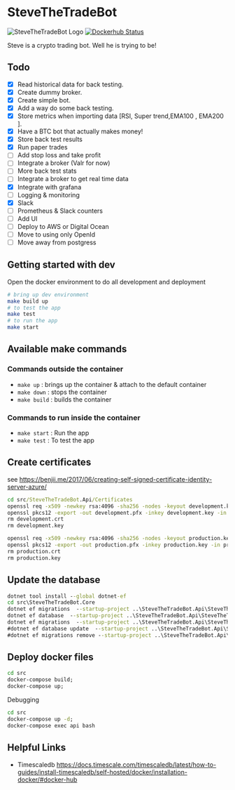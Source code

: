 # SteveTheTradeBot

![SteveTheTradeBot Logo](https://github.com/rolfwessels/SteveTheTradeBot/raw/master/logo/stevethetradebot_logo.png)
[![Dockerhub Status](https://img.shields.io/badge/dockerhub-ok-blue.svg)](https://hub.docker.com/r/rolfwessels/stevethetradebot/)

Steve is a crypto trading bot. Well he is trying to be!

## Todo

- [x] Read historical data for back testing.
- [x] Create dummy broker.
- [x] Create simple bot.
- [x] Add a way do some back testing.
- [x] Store metrics when importing data [RSI, Super trend,EMA100 , EMA200 ]. 
- [x] Have a BTC bot that actually makes money!
- [x] Store back test results
- [x] Run paper trades
- [ ] Add stop loss and take profit
- [ ] Integrate a broker (Valr for now)
- [ ] More back test stats
- [ ] Integrate a broker to get real time data
- [x] Integrate with grafana
- [ ] Logging & monitoring
- [X] Slack
- [ ] Prometheus & Slack counters
- [ ] Add UI
- [ ] Deploy to AWS or Digital Ocean
- [ ] Move to using only OpenId
- [ ] Move away from postgress

## Getting started with dev

Open the docker environment to do all development and deployment

```bash
# bring up dev environment
make build up
# to test the app
make test
# to run the app
make start
```

## Available make commands

### Commands outside the container

- `make up` : brings up the container & attach to the default container
- `make down` : stops the container
- `make build` : builds the container

### Commands to run inside the container

- `make start` : Run the app
- `make test` : To test the app

## Create certificates

see <https://benjii.me/2017/06/creating-self-signed-certificate-identity-server-azure/>

```cmd
cd src/SteveTheTradeBot.Api/Certificates
openssl req -x509 -newkey rsa:4096 -sha256 -nodes -keyout development.key -out development.crt -subj "/CN=localhost" -days 3650
openssl pkcs12 -export -out development.pfx -inkey development.key -in development.crt -certfile development.crt
rm development.crt
rm development.key

openssl req -x509 -newkey rsa:4096 -sha256 -nodes -keyout production.key -out production.crt -subj "/CN=localhost" -days 3650
openssl pkcs12 -export -out production.pfx -inkey production.key -in production.crt -certfile production.crt
rm production.crt
rm production.key
```

## Update the database

```cmd
dotnet tool install --global dotnet-ef
cd src\SteveTheTradeBot.Core
dotnet ef migrations  --startup-project ..\SteveTheTradeBot.Api\SteveTheTradeBot.Api.csproj add AddStrategy
dotnet ef database  --startup-project ..\SteveTheTradeBot.Api\SteveTheTradeBot.Api.csproj update
dotnet ef migrations  --startup-project ..\SteveTheTradeBot.Api\SteveTheTradeBot.Api.csproj list
#dotnet ef database update  --startup-project ..\SteveTheTradeBot.Api\SteveTheTradeBot.Api.csproj 20210719165547_AddMetricMapping
#dotnet ef migrations remove --startup-project ..\SteveTheTradeBot.Api\SteveTheTradeBot.Api.csproj 

```

## Deploy docker files

```cmd
cd src
docker-compose build;
docker-compose up;
```

Debugging

```cmd
cd src
docker-compose up -d;
docker-compose exec api bash
```

## Helpful Links

- Timescaledb <https://docs.timescale.com/timescaledb/latest/how-to-guides/install-timescaledb/self-hosted/docker/installation-docker/#docker-hub>
